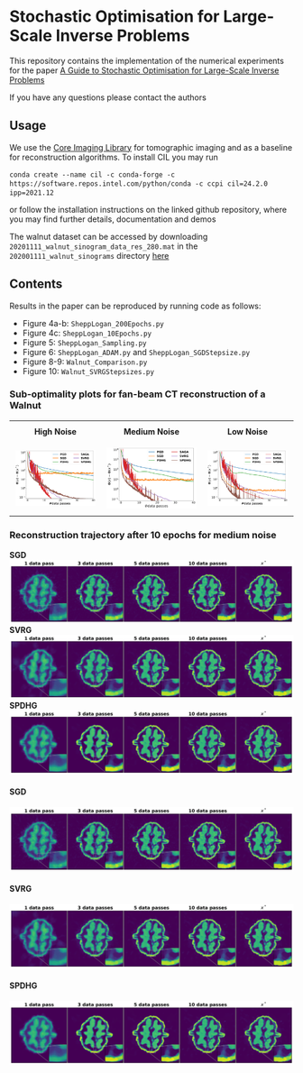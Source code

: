 # Stochastic Optimisation for Large-Scale Inverse Problems

This repository contains the implementation of the numerical experiments for the paper [A Guide to Stochastic Optimisation for Large-Scale Inverse Problems](https://arxiv.org/abs/2406.06342)

If you have any questions please contact the authors

## Usage

We use the [Core Imaging Library](https://github.com/TomographicImaging/CIL) for tomographic imaging and as a baseline for reconstruction algorithms. To install CIL you may run
```
conda create --name cil -c conda-forge -c https://software.repos.intel.com/python/conda -c ccpi cil=24.2.0 ipp=2021.12
```

or follow the installation instructions on the linked github repository, where you may find further details, documentation and demos

The walnut dataset can be accessed by downloading `20201111_walnut_sinogram_data_res_280.mat` in the `202001111_walnut_sinograms` directory [here](https://zenodo.org/records/4279549)

## Contents

Results in the paper can be reproduced by running code as follows:

* Figure 4a-b:  `SheppLogan_200Epochs.py`
* Figure 4c: `SheppLogan_10Epochs.py`
* Figure 5: `SheppLogan_Sampling.py`
* Figure 6: `SheppLogan_ADAM.py` and `SheppLogan_SGDStepsize.py`
* Figure 8-9: `Walnut_Comparison.py`
* Figure 10: `Walnut_SVRGStepsizes.py`

### Sub-optimality plots for fan-beam CT reconstruction of a Walnut
<table style="border-collapse: collapse; width: 100%;">
  <tr>
    <th style="border: none; padding: 10px; text-align: center;">High Noise</th>
    <th style="border: none; padding: 10px; text-align: center;">Medium Noise</th>
    <th style="border: none; padding: 10px; text-align: center;">Low Noise</th>
  </tr>
  <tr>
    <td style="border: none; padding: 10px; text-align: center;">
      <img src="figures/WalnutFinal_50Intensity60Subsets_40EpochsDiffYlim.png" alt="high noise" style="width: 100%;">
    </td>
    <td style="border: none; padding: 10px; text-align: center;">
      <img src="figures/WalnutFinal_250Intensity60Subsets_40EpochsDiffYlim.png" alt="medium noise" style="width: 100%;">
    </td>
    <td style="border: none; padding: 10px; text-align: center;">
      <img src="figures/WalnutFinal_5000Intensity60Subsets_40EpochsDiffYlim.png" alt="low noise" style="width: 100%;">
    </td>
  </tr>
</table>

### Reconstruction trajectory after 10 epochs for medium noise
**SGD**
![SGD](figures/Walnut_SGD_Intensity250_10Epochs_Reconstructions.png)
**SVRG**
![SVRG](figures/Walnut_SVRG_Intensity250_10Epochs_Reconstructions.png)
**SPDHG**
![SPDHG](figures/Walnut_SPDHG_Intensity250_10Epochs_Reconstructions.png)


#### SGD
![SGD](figures/Walnut_SGD_Intensity250_10Epochs_Reconstructions.png)
#### SVRG
![SVRG](figures/Walnut_SVRG_Intensity250_10Epochs_Reconstructions.png)
#### SPDHG
![SPDHG](figures/Walnut_SPDHG_Intensity250_10Epochs_Reconstructions.png)
